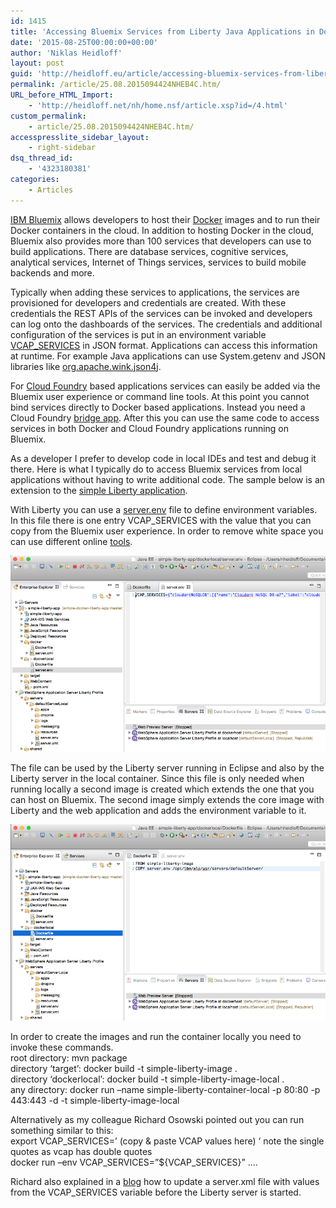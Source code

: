 ```yaml
---
id: 1415
title: 'Accessing Bluemix Services from Liberty Java Applications in Docker Containers'
date: '2015-08-25T00:00:00+00:00'
author: 'Niklas Heidloff'
layout: post
guid: 'http://heidloff.eu/article/accessing-bluemix-services-from-liberty-java-applications-in-docker-containers/'
permalink: /article/25.08.2015094424NHEB4C.htm/
URL_before_HTML_Import:
    - 'http://heidloff.net/nh/home.nsf/article.xsp?id=/4.html'
custom_permalink:
    - article/25.08.2015094424NHEB4C.htm/
accesspresslite_sidebar_layout:
    - right-sidebar
dsq_thread_id:
    - '4323180381'
categories:
    - Articles
---
```


 [IBM Bluemix](https://bluemix.net/) allows developers to host their [Docker](https://www.docker.com/) images and to run their Docker containers in the cloud. In addition to hosting Docker in the cloud, Bluemix also provides more than 100 services that developers can use to build applications. There are database services, cognitive services, analytical services, Internet of Things services, services to build mobile backends and more.

 Typically when adding these services to applications, the services are provisioned for developers and credentials are created. With these credentials the REST APIs of the services can be invoked and developers can log onto the dashboards of the services. The credentials and additional configuration of the services is put in an environment variable [VCAP\_SERVICES](https://www.ng.bluemix.net/docs/services/rules/index-gentopic2.html) in JSON format. Applications can access this information at runtime. For example Java applications can use System.getenv and JSON libraries like [org.apache.wink.json4j](https://github.com/IBM-Bluemix/news-aggregator/blob/master/src/main/java/net/bluemix/newsaggregator/DatabaseUtilities.java#L67).

 For [Cloud Foundry](https://www.cloudfoundry.org/) based applications services can easily be added via the Bluemix user experience or command line tools. At this point you cannot bind services directly to Docker based applications. Instead you need a Cloud Foundry [bridge app](https://www.ng.bluemix.net/docs/containers/container_binding_ov.html). After this you can use the same code to access services in both Docker and Cloud Foundry applications running on Bluemix.

 As a developer I prefer to develop code in local IDEs and test and debug it there. Here is what I typically do to access Bluemix services from local applications without having to write additional code. The sample below is an extension to the [simple Liberty application](http://heidloff.net/nh/home.nsf/article.xsp?id=20.08.2015070835NHE82W.htm).

 With Liberty you can use a [server.env](http://www-01.ibm.com/support/docview.wss?uid=swg21596484) file to define environment variables. In this file there is one entry VCAP\_SERVICES with the value that you can copy from the Bluemix user experience. In order to remove white space you can use different online [tools](http://jsonviewer.stack.hu/).

![image](/assets/img/2015/08/dockerlocal2.png)

 The file can be used by the Liberty server running in Eclipse and also by the Liberty server in the local container. Since this file is only needed when running locally a second image is created which extends the one that you can host on Bluemix. The second image simply extends the core image with Liberty and the web application and adds the environment variable to it.

![image](/assets/img/2015/08/dockerlocal1.png)

 In order to create the images and run the container locally you need to invoke these commands.   
 root directory: mvn package   
 directory ‘target’: docker build -t simple-liberty-image .   
 directory ‘dockerlocal’: docker build -t simple-liberty-image-local .   
 any directory: docker run –name simple-liberty-container-local -p 80:80 -p 443:443 -d -t simple-liberty-image-local

 Alternatively as my colleague Richard Osowski pointed out you can run something similar to this:   
 export VCAP\_SERVICES=’ (copy &amp; paste VCAP values here) ‘ note the single quotes as vcap has double quotes   
 docker run –env VCAP\_SERVICES=”${VCAP\_SERVICES}” ….

 Richard also explained in a [blog](https://developer.ibm.com/bluemix/2015/07/06/simplifying-distributed-docker-applications/) how to update a server.xml file with values from the VCAP\_SERVICES variable before the Liberty server is started.